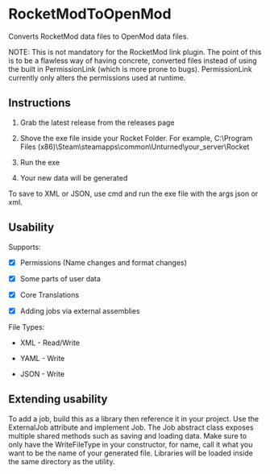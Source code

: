 # RocketModToOpenMod
Converts RocketMod data files to OpenMod data files.

NOTE: This is not mandatory for the RocketMod link plugin. The point of this is to be a flawless way of having concrete, converted files instead of using the built in PermissionLink (which is more prone to bugs). PermissionLink currently only alters the permissions used at runtime. 

## Instructions

1. Grab the latest release from the releases page

2. Shove the exe file inside your Rocket Folder. For example, C:\Program Files (x86)\Steam\steamapps\common\Unturned\your_server\Rocket

3. Run the exe

4. Your new data will be generated

To save to XML or JSON, use cmd and run the exe file with the args json or xml.


## Usability

Supports:

- [x] Permissions (Name changes and format changes)

- [x] Some parts of user data

- [x] Core Translations

- [x] Adding jobs via external assemblies

File Types:

* XML - Read/Write

* YAML - Write

* JSON - Write

## Extending usability

To add a job, build this as a library then reference it in your project. Use the ExternalJob attribute and implement Job. The Job abstract class exposes multiple shared methods such as saving and loading data. Make sure to only have the WriteFileType in your constructor, for name, call it what you want to be the name of your generated file. Libraries will be loaded inside the same directory as the utility.

